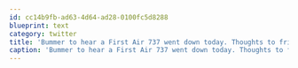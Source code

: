 ```yaml
---
id: cc14b9fb-ad63-4d64-ad28-0100fc5d8288
blueprint: text
category: twitter
title: 'Bummer to hear a First Air 737 went down today. Thoughts to friends and family of victims'
caption: 'Bummer to hear a First Air 737 went down today. Thoughts to friends and family of victims'
---
```

